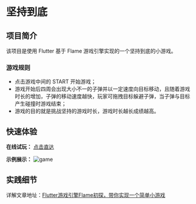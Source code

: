 # 坚持到底
## 项目简介
该项目是使用 Flutter 基于 Flame 游戏引擎实现的一个坚持到底的小游戏。
### 游戏规则
- 点击游戏中间的 START 开始游戏；
- 游戏开始后四周会出现大小不一的子弹并以一定速度向目标移动，且随着游戏时长的增加，子弹的移动速度越快，玩家可拖拽目标躲避子弹，当子弹与目标产生碰撞时游戏结束；
- 游戏的目的就是挑战坚持的游戏时长，游戏时长越长成绩越高。

## 快速体验
**在线试玩：**
[点击直达](https://stick-game-8gc2g7tf86e2bc32-1256148539.tcloudbaseapp.com/)

**示例展示：**
![game](https://cos.loongwind.com/game.gif)

## 实践细节
详解文章地址：[Flutter游戏引擎Flame初探，带你实现一个简单小游戏](https://juejin.cn/post/7087575465015115784)
